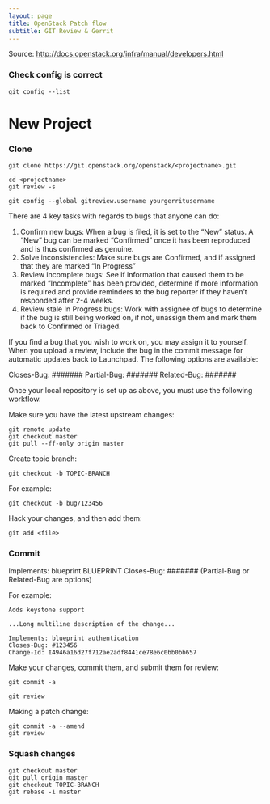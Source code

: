 ```yaml
---
layout: page
title: OpenStack Patch flow
subtitle: GIT Review & Gerrit
---
```


Source: http://docs.openstack.org/infra/manual/developers.html

### Check config is correct

~~~
git config --list
~~~

# New Project

### Clone

~~~
git clone https://git.openstack.org/openstack/<projectname>.git
~~~

~~~
cd <projectname>
git review -s
~~~

~~~
git config --global gitreview.username yourgerritusername
~~~

There are 4 key tasks with regards to bugs that anyone can do:

1. Confirm new bugs: When a bug is filed, it is set to the “New” status. A “New” bug can be marked “Confirmed” once it has been reproduced and is thus confirmed as genuine.
2. Solve inconsistencies: Make sure bugs are Confirmed, and if assigned that they are marked “In Progress”
3. Review incomplete bugs: See if information that caused them to be marked “Incomplete” has been provided, determine if more information is required and provide reminders to the bug reporter if they haven’t responded after 2-4 weeks.
4. Review stale In Progress bugs: Work with assignee of bugs to determine if the bug is still being worked on, if not, unassign them and mark them back to Confirmed or Triaged.


If you find a bug that you wish to work on, you may assign it to yourself. When you upload a review, include the bug in the commit message for automatic updates back to Launchpad. The following options are available:

Closes-Bug: #######
Partial-Bug: #######
Related-Bug: #######


Once your local repository is set up as above, you must use the following workflow.

Make sure you have the latest upstream changes:

~~~
git remote update
git checkout master
git pull --ff-only origin master
~~~

Create topic branch:

~~~
git checkout -b TOPIC-BRANCH
~~~

For example:

~~~
git checkout -b bug/123456
~~~

Hack your changes, and then add them:

~~~
git add <file>
~~~

### Commit

Implements: blueprint BLUEPRINT
Closes-Bug: ####### (Partial-Bug or Related-Bug are options)

For example:

~~~
Adds keystone support

...Long multiline description of the change...

Implements: blueprint authentication
Closes-Bug: #123456
Change-Id: I4946a16d27f712ae2adf8441ce78e6c0bb0bb657
~~~

Make your changes, commit them, and submit them for review:

~~~
git commit -a
~~~

~~~
git review
~~~

Making a patch change:

~~~
git commit -a --amend
git review
~~~


### Squash changes

~~~
git checkout master
git pull origin master
git checkout TOPIC-BRANCH
git rebase -i master
~~~
